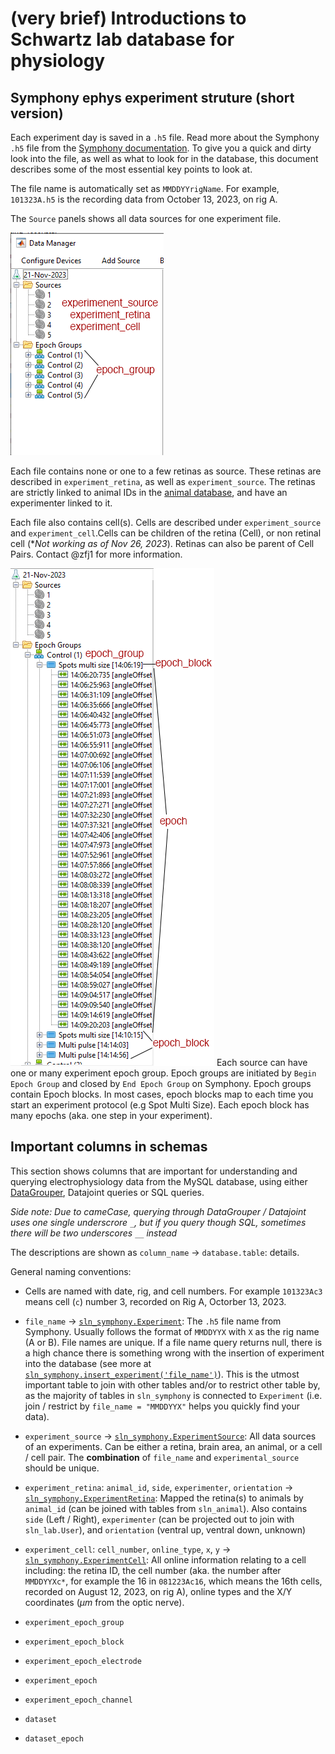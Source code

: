 # (very brief) Introductions to Schwartz lab database for physiology

## Symphony ephys experiment struture (short version)
Each experiment day is saved in a `.h5` file. Read more about the Symphony `.h5` file from the [Symphony documentation](https://cafarm.gitbooks.io/symphony/content/File-Format.html).
To give you a quick and dirty look into the file, as well as what to look for in the database, this document describes some of the most essential key points to look at.

The file name is automatically set as `MMDDYYrigName`. For example, `101323A.h5` is the recording data from October 13, 2023, on rig A. 

The `Source` panels shows all data sources for one experiment file.

![Symphony_1_pic](assets/symphony_1.png)


Each file contains none or one to a few retinas as source. These retinas are described in `experiment_retina`, as well as `experiment_source`. The retinas are strictly linked to animal IDs in the [animal database](), and have an experimenter linked to it.

Each file also contains cell(s). Cells are described under `experiment_source` and `experiment_cell`.Cells can be children of the retina (Cell), or non retinal cell (**Not working as of Nov 26, 2023*).
Retinas can also be parent of Cell Pairs. Contact @zfj1 for more information.

![symphony_2](assets/symphony_2.png)
Each source can have one or many experiment epoch group. Epoch groups are initiated by `Begin Epoch Group` and closed by `End Epoch Group` on Symphony.
Epoch groups contain Epoch blocks. In most cases, epoch blocks map to each time you start an experiment protocol (e.g Spot Multi Size). Each epoch block has many epochs (aka. one step in your experiment).

## Important columns in schemas

This section shows columns that are important for understanding and querying electrophysiology data from the MySQL database, using either [DataGrouper](DataGrouper.md), Datajoint queries or SQL queries.

*Side note: Due to cameCase, querying through DataGrouper / Datajoint uses one single underscrore `_`, but if you query though SQL, sometimes there will be two underscores `__` instead*

The descriptions are shown as `column_name` -> `database.table`: details.

General naming conventions:
- Cells are named with date, rig, and cell numbers. For example `101323Ac3` means cell (`c`) number 3, recorded on Rig A, Octorber 13, 2023.

- `file_name` -> [`sln_symphony.Experiment`](./assets/01_sln_symphony_experiment.png): The  `.h5` file name from Symphony. Usually follows the format of `MMDDYYX` with `X` as the rig name (A or B). File names are unique. If a file name query returns null, there is a high chance there is something wrong with the insertion of experiment into the database (see more at [`sln_symphony.insert_experiment('file_name')`]()). This is the utmost important table to join with other tables and/or to restrict other table by, as the majority of tables in `sln_symphony` is connected to `Experiment` (i.e. join / restrict by `file_name = "MMDDYYX"` helps you quickly find your data).
- `experiment_source` -> [`sln_symphony.ExperimentSource`](./assets/02_sln_symphony_%20experiment__source.png): All data sources of an experiments. Can be either a retina, brain area, an animal, or a cell / cell pair. The **combination** of `file_name` and `experimental_source` should be unique. 
- `experiment_retina`: `animal_id`, `side`, `experimenter`, `orientation` -> [`sln_symphony.ExperimentRetina`](./assets/03_sln_symphony_experiment__retina.png): Mapped the retina(s) to animals by `animal_id` (can be joined with tables from `sln_animal`). Also contains `side` (Left / Right), `experimenter` (can be projected out to join with `sln_lab.User`), and `orientation` (ventral up, ventral down, unknown)
- `experiment_cell`: `cell_number`, `online_type`, `x`, `y` -> [`sln_symphony.ExperimentCell`](./assets/04_sln_symphony%20_experiment__cell.png): All online information relating to a cell including: the retina ID, the cell number (aka. the number after `MMDDYYXc*`, for example the 16 in `081223Ac16`, which means the 16th cells, recorded on August 12, 2023, on rig A),  online types and the X/Y coordinates ($\mu m$ from the optic nerve). 
- `experiment_epoch_group`
- `experiment_epoch_block`
- `experiment_epoch_electrode`
- `experiment_epoch`
- `experiment_epoch_channel`
- `dataset`
- `dataset_epoch`